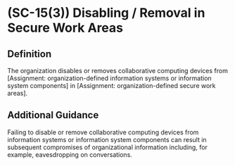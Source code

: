 
# (SC-15(3)) Disabling / Removal in Secure Work Areas

## Definition

The organization disables or removes collaborative computing devices from [Assignment: organization-defined information systems or information system components] in [Assignment: organization-defined secure work areas].

## Additional Guidance

Failing to disable or remove collaborative computing devices from information systems or information system components can result in subsequent compromises of organizational information including, for example, eavesdropping on conversations.
